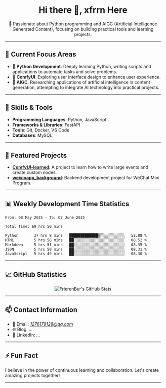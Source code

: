 <h1 align="center">Hi there 👋, xfrrn Here</h1>

<p align="center">
  🎯 Passionate about Python programming and AIGC (Artificial Intelligence Generated Content), focusing on building practical tools and learning projects.
</p>

---

## 🧠 Current Focus Areas

- 🐍 **Python Development**: Deeply learning Python, writing scripts and applications to automate tasks and solve problems.
- 🧩 **ComfyUI**: Exploring user interface design to enhance user experience.
- 🤖 **AIGC**: Researching applications of artificial intelligence in content generation, attempting to integrate AI technology into practical projects.

---

## 🔧 Skills & Tools

- **Programming Languages**: Python, JavaScript
- **Frameworks & Libraries**: FastAPI
- **Tools**: Git, Docker, VS Code
- **Databases**: MySQL

---

## 📂 Featured Projects

- [**ComfyUI-learned**](https://github.com/FrierenBur/ComfyUI-learned): A project to learn how to write large events and create custom nodes.
- [**weixinapp_background**](https://github.com/FrierenBur/weixinapp_background): Backend development project for WeChat Mini Program.

---

## 📊 Weekly Development Time Statistics
<!--START_SECTION:waka-->

```txt
From: 08 May 2025 - To: 07 June 2025

Total Time: 69 hrs 50 mins

Python       37 hrs 8 mins   █████████████▒░░░░░░░░░░░   52.88 %
HTML         5 hrs 58 mins   ██░░░░░░░░░░░░░░░░░░░░░░░   08.52 %
Markdown     5 hrs 51 mins   ██░░░░░░░░░░░░░░░░░░░░░░░   08.35 %
JSON         5 hrs 50 mins   ██░░░░░░░░░░░░░░░░░░░░░░░   08.31 %
JavaScript   5 hrs 49 mins   ██░░░░░░░░░░░░░░░░░░░░░░░   08.30 %
```

<!--END_SECTION:waka-->



---

## 📈 GitHub Statistics

<p align="center">
  <img src="https://github-readme-stats.vercel.app/api?username=FrierenBur&show_icons=true&theme=radical" alt="FrierenBur's GitHub Stats" />
</p>

---

## 📫 Contact Information

- 📧 Email: *1276179128@qq.com*
- 🌐 Blog: *...*
- 💼 LinkedIn: *...*

---

## ⚡ Fun Fact

I believe in the power of continuous learning and collaboration. Let's create amazing projects together!

---
